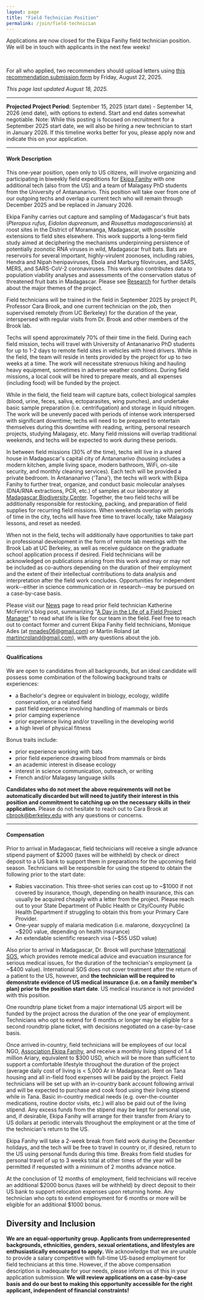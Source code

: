 ```yaml
---
layout: page
title: "Field Technician Position"
permalink: /join/field-technician
---
```



<div class="bs-callout bs-callout-info">
<p>Applications are now closed for the Ekipa Fanihy field technician position. We will be in touch with applicants in the next few weeks!</p> <br>
<p> For all who applied, two recommenders should upload letters using <a href="https://airtable.com/appzsepiA9iPlKP95/shruNWBFGRrN0oIdf">this recommendation submission form</a> by Friday, August 22, 2025.</p>
<p><em>This page last updated August 18, 2025.</em></p>

</div>



<!--
<div class="bs-callout bs-callout-warning">
  <p><a href="https://airtable.com/appzsepiA9iPlKP95/shr3qHdnf6pKARb1i">Submit your application</a> by midnight (Pacific) on Sunday, August 17, 2025 for consideration as the 2025-2026 Association Ekipa Fanihy Field Technician! Two recommenders should upload letters using <a href="https://airtable.com/appzsepiA9iPlKP95/shruNWBFGRrN0oIdf">this recommendation submission form</a> by Friday, August 22, 2025.</p>
</div>
-->


---

**Projected Project Period**: September 15, 2025 (start date) - September 14, 2026 (end date), with options to extend. Start and end dates somewhat negotiable. 
Note: While this posting is focused on recruitment for a September 2025 start date, we will also be hiring a new technician to start in January 2026. If this timeline works better for you, please apply now and indicate this on your application.

---

#### **Work Description**

This one-year position, open only to US citizens, will involve organizing and participating in biweekly field expeditions for [Ekipa Fanihy](https://ekipafanihy.org) with one additional tech (also from the US) and a team of Malagasy PhD students from the University of Antananarivo. This position will take over from one of our outgoing techs and overlap a current tech who will remain through December 2025 and be replaced in January 2026. 

Ekipa Fanihy carries out capture and sampling of Madagascar's fruit bats (*Pteropus rufus,* *Eidolon dupreanum,* and *Rousettus madagascariensis*) at roost sites in the District of Moramanga, Madagascar, with possible extensions to field sites elsewhere. This work supports a long-term field study aimed at deciphering the mechanisms underpinning persistence of potentially zoonotic RNA viruses in wild, Madagascar fruit bats. Bats are reservoirs for several important, highly-virulent zoonoses, including rabies, Hendra and Nipah henipaviruses, Ebola and Marburg filoviruses, and SARS, MERS, and SARS-CoV-2 coronaviruses. This work also contributes data to population viability analyses and assessments of the conservation status of threatened fruit bats in Madagascar. Please see [Research](/research) for further details about the major themes of the project.

Field technicians will be trained in the field in September 2025 by project PI, Professor Cara Brook, and one current technician on the job, then supervised remotely (from UC Berkeley) for the duration of the year, interspersed with regular visits from Dr. Brook and other members of the Brook lab.

Techs will spend approximately 70% of their time in the field. During each field mission, techs will travel with University of Antananarivo PhD students for up to 1-2 days to remote field sites in vehicles with hired drivers. While in the field, the team will reside in tents provided by the project for up to two weeks at a time. The work will necessitate strenuous hiking and hauling heavy equipment, sometimes in adverse weather conditions. During field missions, a local cook will be hired to prepare meals, and all expenses (including food) will be funded by the project.  

While in the field, the field team will capture bats, collect biological samples (blood, urine, feces, saliva, ectoparasites, wing punches), and undertake basic sample preparation (i.e. centrifugation) and storage in liquid nitrogen. The work will be unevenly paced with periods of intense work interspersed with significant downtime; techs will need to be prepared to entertain themselves during this downtime with reading, writing, personal research projects, studying Malagasy, etc. Many field missions will overlap traditional weekends, and techs will be expected to work during these periods.

In between field missions (30% of the time), techs will live in a shared house in Madagascar's capital city of Antananarivo (housing includes a modern kitchen, ample living space, modern bathroom, WiFi, on-site security, and monthly cleaning services). Each tech will be provided a private bedroom. In Antananarivo ('Tana'), the techs will work with Ekipa Fanihy to further treat, organize, and conduct basic molecular analyses (DNA/RNA extractions, PCR, etc.) of samples at our laboratory at  [Madagascar Biodiversity Center](https://www.madagascarbio.org). Together, the two field techs will be additionally responsible for restocking, packing, and preparation of field supplies for recurring field missions. When weekends overlap with periods of time in the city, techs will have free time to travel locally, take Malagasy lessons, and reset as needed.

When not in the field, techs will additionally have opportunities to take part in professional development in the form of remote lab meetings with the Brook Lab at UC Berkeley, as well as receive guidance on the graduate school application process if desired. Field technicians will be acknowledged on publications arising from this work and may or may not be included as co-authors depending on the duration of their employment and the extent of their intellectual contributions to data analysis and interpretation after the field work concludes. Opportunities for independent work--either in science communication or in research--may be pursued on a case-by-case basis.

Please visit our [News](/news) page to read prior field technician Katherine McFerrin's blog post, summarizing "[A Day in the Life of a Field Project Manager](/news/day-in-the-life)" to read what life is like for our team in the field. Feel free to reach out to contact former and current Ekipa Fanihy field technicians, Monique Ades (at [mnades06@gmail.com](mailto:mnades06@gmail.com)) or Martin Roland (at [martincroland@gmail.com](mailto:martincroland@gmail.com)), with any questions about the job.

---

#### **Qualifications**

We are open to candidates from all backgrounds, but an ideal candidate will possess some combination of the following background traits or experiences:

* a Bachelor's degree or equivalent in biology, ecology, wildlife conservation, or a related field
* past field experience involving handling of mammals or birds
* prior camping experience
* prior experience living and/or travelling in the developing world
* a high level of physical fitness

Bonus traits include:

* prior experience working with bats
* prior field experience drawing blood from mammals or birds
* an academic interest in disease ecology
* interest in science communication, outreach, or writing
* French and/or Malagasy language skills

**Candidates who do not meet the above requirements will not be automatically discarded but will need to justify their interest in this position and commitment to catching up on the necessary skills in their application.** Please do not hesitate to reach out to Cara Brook at [cbrook@berkeley.edu](mailto:cbrook@berkeley.edu) with any questions or concerns.

---

#### **Compensation**

Prior to arrival in Madagascar, field technicians will receive a single advance stipend payment of $2000 (taxes will be withheld) by check or direct deposit to a US bank to support them in preparations for the upcoming field season. Technicians will be responsible for using the stipend to obtain the following prior to the start date:

- Rabies vaccination. This three-shot series can cost up to ~$1000 if not covered by insurance, though, depending on health insurance, this can usually be acquired cheaply with a letter from the project. Please reach out to your State Department of Public Health or City/County Public Health Department if struggling to obtain this from your Primary Care Provider.
- One-year supply of malaria medication (i.e. malarone, doxycycline) (a ~$200 value, depending on health insurance)
- An extendable scientific research visa (~$55 USD value)

Also prior to arrival in Madagascar, Dr. Brook will purchase [International SOS](https://www.internationalsos.com/), which provides remote medical advice and evacuation insurance for serious medical issues, for the duration of the technician's employment (a ~$400 value). International SOS does not cover treatment after the return of a patient to the US, however, and **the technician will be required to demonstrate evidence of US medical insurance (i.e. on a family member's plan) prior to the position start date**. US medical insurance is not provided with this position.

One roundtrip plane ticket from a major international US airport will be funded by the project across the duration of the one year of employment. Technicians who opt to extend for 6 months or longer may be eligible for a second roundtrip plane ticket, with decisions negotiated on a case-by-case basis. 

Once arrived in-country, field technicians will be employees of our local NGO, [Association Ekipa Fanihy](https://ekipafanihy.org), and receive a monthly living stipend of 1.4 million Ariary, equivalent to $300 USD, which will be more than sufficient to support a comfortable lifestyle throughout the duration of the project (average daily cost of living is < 5,000 Ar in Madagascar). Rent on Tana housing and all in-field food expenses will be paid by the project. Field technicians will be set up with an in-country bank account following arrival and will be expected to purchase and cook food using their living stipend while in Tana. Basic in-country medical needs (e.g. over-the-counter medications, routine doctor visits, etc.) will also be paid out of the living stipend. Any excess funds from the stipend may be kept for personal use, and, if desirable, Ekipa Fanihy will arrange for their transfer from Ariary to US dollars at periodic intervals throughout the employment or at the time of the technician's return to the US. 

Ekipa Fanihy will take a 2-week break from field work during the December holidays, and the tech will be free to travel in country or, if desired, return to the US using personal funds during this time. Breaks from field studies for personal travel of up to 3 weeks total at other times of the year will be permitted if requested with a minimum of 2 months advance notice.

At the conclusion of 12 months of employment, field technicians will receive an additional $2000 bonus (taxes will be withheld) by direct deposit to their US bank to support relocation expenses upon returning home. Any technician who opts to extend employment for 6 months or more will be eligible for an additional $1000 bonus.


## **Diversity and Inclusion**

**We are an equal-opportunity group. Applicants from underrepresented backgrounds, ethnicities, genders, sexual orientations, and lifestyles are enthusiastically encouraged to apply.** We acknowledge that we are unable to provide a salary competitive with full-time US-based employment for field technicians at this time. However, if the above compensation description is inadequate for your needs, please inform us of this in your application submission. **We will review applications on a case-by-case basis and do our best to making this opportunity accessible for the right applicant, independent of financial constraints!** 
